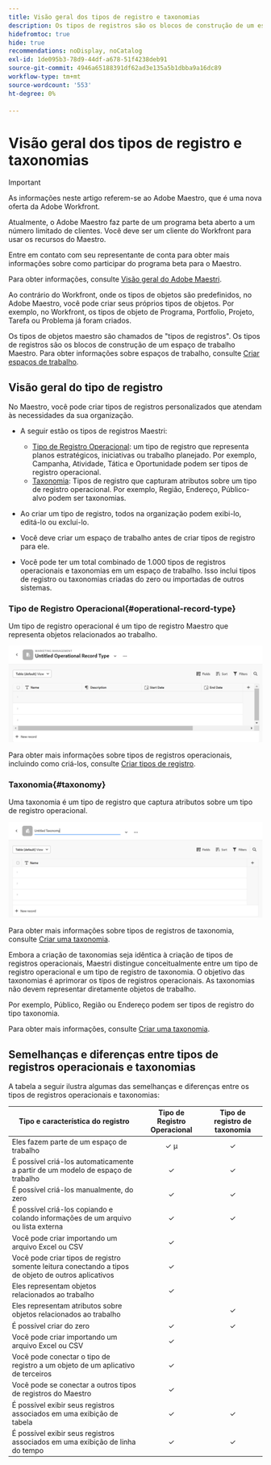 ```yaml
---
title: Visão geral dos tipos de registro e taxonomias
description: Os tipos de registros são os blocos de construção de um espaço de trabalho Maestro.
hidefromtoc: true
hide: true
recommendations: noDisplay, noCatalog
exl-id: 1de095b3-78d9-44df-a678-51f4238deb91
source-git-commit: 4946a65188391df62ad3e135a5b1dbba9a16dc89
workflow-type: tm+mt
source-wordcount: '553'
ht-degree: 0%

---
```


<!--udpate the metadata with real information when making this avilable in TOC and in the left nav-->

# Visão geral dos tipos de registro e taxonomias

>[!IMPORTANT]
>
>As informações neste artigo referem-se ao Adobe Maestro, que é uma nova oferta da Adobe Workfront.
>
>Atualmente, o Adobe Maestro faz parte de um programa beta aberto a um número limitado de clientes. Você deve ser um cliente do Workfront para usar os recursos do Maestro.
>
>Entre em contato com seu representante de conta para obter mais informações sobre como participar do programa beta para o Maestro.
>
>Para obter informações, consulte [Visão geral do Adobe Maestri](../maestro-overview.md).

Ao contrário do Workfront, onde os tipos de objetos são predefinidos, no Adobe Maestro, você pode criar seus próprios tipos de objetos. Por exemplo, no Workfront, os tipos de objeto de Programa, Portfolio, Projeto, Tarefa ou Problema já foram criados.

Os tipos de objetos maestro são chamados de &quot;tipos de registros&quot;. Os tipos de registros são os blocos de construção de um espaço de trabalho Maestro. Para obter informações sobre espaços de trabalho, consulte [Criar espaços de trabalho](../architecture/create-workspaces.md).

## Visão geral do tipo de registro

No Maestro, você pode criar tipos de registros personalizados que atendam às necessidades da sua organização.

* A seguir estão os tipos de registros Maestri:

   * [Tipo de Registro Operacional](#operational-record-type): um tipo de registro que representa planos estratégicos, iniciativas ou trabalho planejado. Por exemplo, Campanha, Atividade, Tática e Oportunidade podem ser tipos de registro operacional.
   * [Taxonomia](#taxonomy): Tipos de registro que capturam atributos sobre um tipo de registro operacional. Por exemplo, Região, Endereço, Público-alvo podem ser taxonomias.

* Ao criar um tipo de registro, todos na organização podem exibi-lo, editá-lo ou excluí-lo. <!--this will change with access levels and permissions-->
* Você deve criar um espaço de trabalho antes de criar tipos de registro para ele.
* Você pode ter um total combinado de 1.000 tipos de registros operacionais e taxonomias em um espaço de trabalho. Isso inclui tipos de registro ou taxonomias criadas do zero ou importadas de outros sistemas.

### Tipo de Registro Operacional{#operational-record-type}

Um tipo de registro operacional é um tipo de registro Maestro que representa objetos relacionados ao trabalho.

![](assets/operational-record-type-blank.png)

Para obter mais informações sobre tipos de registros operacionais, incluindo como criá-los, consulte [Criar tipos de registro](../architecture/create-record-types.md).

### Taxonomia{#taxonomy}

Uma taxonomia é um tipo de registro que captura atributos sobre um tipo de registro operacional.

![](assets/taxonomy-record-type-blank.png)

Para obter mais informações sobre tipos de registros de taxonomia, consulte [Criar uma taxonomia](../architecture/create-a-taxonomy.md).

Embora a criação de taxonomias seja idêntica à criação de tipos de registros operacionais, Maestri distingue conceitualmente entre um tipo de registro operacional e um tipo de registro de taxonomia. O objetivo das taxonomias é aprimorar os tipos de registros operacionais. As taxonomias não devem representar diretamente objetos de trabalho.  <!--this is no longer true, but might be later?!: A taxonomy is a record without dates, like a static list of attributes.-->

<!--mimic what you did above for operational record types to say that we can also import taxonomies from other applications too - this will be possible later; for example Team would be a taxonomy record type, etc -->

Por exemplo, Público, Região ou Endereço podem ser tipos de registro do tipo taxonomia.

Para obter mais informações, consulte [Criar uma taxonomia](../architecture/create-a-taxonomy.md).

## Semelhanças e diferenças entre tipos de registros operacionais e taxonomias

A tabela a seguir ilustra algumas das semelhanças e diferenças entre os tipos de registros operacionais e taxonomias:

| Tipo e característica do registro | Tipo de Registro Operacional | Tipo de registro de taxonomia |
|-------------------------------------------------------------|:-----------------------:|:--------------------:|
| Eles fazem parte de um espaço de trabalho | ✓ µ | ✓ |
| É possível criá-los automaticamente a partir de um modelo de espaço de trabalho | ✓ | ✓ |
| É possível criá-los manualmente, do zero | ✓ | ✓ |
| É possível criá-los copiando e colando informações de um arquivo ou lista externa | ✓ | ✓ |
| Você pode criar importando um arquivo Excel ou CSV | ✓ |                     |
| Você pode criar tipos de registro somente leitura conectando a tipos de objeto de outros aplicativos | ✓ |                     |
| Eles representam objetos relacionados ao trabalho | ✓ |                      |
| Eles representam atributos sobre objetos relacionados ao trabalho |                         | ✓ |
| É possível criar do zero | ✓ | ✓ |
| Você pode criar importando um arquivo Excel ou CSV | ✓ |                      |
| Você pode conectar o tipo de registro a um objeto de um aplicativo de terceiros | ✓ |                      |
| Você pode se conectar a outros tipos de registros do Maestro | ✓ |                    |
| É possível exibir seus registros associados em uma exibição de tabela | ✓ | ✓ |
| É possível exibir seus registros associados em uma exibição de linha do tempo | ✓ | ✓ |
